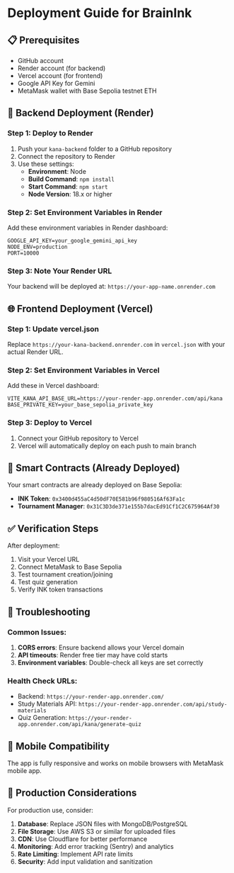 # Deployment Guide for BrainInk

## 📋 Prerequisites
- GitHub account
- Render account (for backend)
- Vercel account (for frontend)
- Google API Key for Gemini
- MetaMask wallet with Base Sepolia testnet ETH

## 🚀 Backend Deployment (Render)

### Step 1: Deploy to Render
1. Push your `kana-backend` folder to a GitHub repository
2. Connect the repository to Render
3. Use these settings:
   - **Environment**: Node
   - **Build Command**: `npm install`
   - **Start Command**: `npm start`
   - **Node Version**: 18.x or higher

### Step 2: Set Environment Variables in Render
Add these environment variables in Render dashboard:
```
GOOGLE_API_KEY=your_google_gemini_api_key
NODE_ENV=production
PORT=10000
```

### Step 3: Note Your Render URL
Your backend will be deployed at: `https://your-app-name.onrender.com`

## 🌐 Frontend Deployment (Vercel)

### Step 1: Update vercel.json
Replace `https://your-kana-backend.onrender.com` in `vercel.json` with your actual Render URL.

### Step 2: Set Environment Variables in Vercel
Add these in Vercel dashboard:
```
VITE_KANA_API_BASE_URL=https://your-render-app.onrender.com/api/kana
BASE_PRIVATE_KEY=your_base_sepolia_private_key
```

### Step 3: Deploy to Vercel
1. Connect your GitHub repository to Vercel
2. Vercel will automatically deploy on each push to main branch

## 🔗 Smart Contracts (Already Deployed)

Your smart contracts are already deployed on Base Sepolia:
- **INK Token**: `0x3400d455aC4d50dF70E581b96f980516Af63Fa1c`
- **Tournament Manager**: `0x31C3D3de371e155b7dacEd91Cf1C2C675964Af30`

## ✅ Verification Steps

After deployment:
1. Visit your Vercel URL
2. Connect MetaMask to Base Sepolia
3. Test tournament creation/joining
4. Test quiz generation
5. Verify INK token transactions

## 🔧 Troubleshooting

### Common Issues:
1. **CORS errors**: Ensure backend allows your Vercel domain
2. **API timeouts**: Render free tier may have cold starts
3. **Environment variables**: Double-check all keys are set correctly

### Health Check URLs:
- Backend: `https://your-render-app.onrender.com/`
- Study Materials API: `https://your-render-app.onrender.com/api/study-materials`
- Quiz Generation: `https://your-render-app.onrender.com/api/kana/generate-quiz`

## 📱 Mobile Compatibility
The app is fully responsive and works on mobile browsers with MetaMask mobile app.

## 🎯 Production Considerations

For production use, consider:
1. **Database**: Replace JSON files with MongoDB/PostgreSQL
2. **File Storage**: Use AWS S3 or similar for uploaded files
3. **CDN**: Use Cloudflare for better performance
4. **Monitoring**: Add error tracking (Sentry) and analytics
5. **Rate Limiting**: Implement API rate limits
6. **Security**: Add input validation and sanitization
